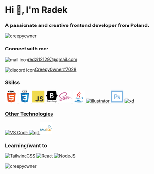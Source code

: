 <h1 align="left">Hi 👋, I'm Radek</h1>
<h3 align="left">A passionate and creative frontend developer from Poland.</h3>

<p align="left"> <img
        src="https://komarev.com/ghpvc/?username=creepyowner&label=Profile%20views&color=0e75b6&style=flat"
        alt="creepyowner" /> </p>


<h3 align="left">Connect with me:</h3>

<p>
    <img align="center" src="https://camo.githubusercontent.com/dc4999999cdacc27bc6cc3f0b377132e62be374caf13805972e7ced68189de07/68747470733a2f2f707265766965772e726564642e69742f623271777a746564716b6b36312e706e673f77696474683d3230343826666f726d61743d706e67266175746f3d7765627026733d36336438623332383436306262616230643130396433666161663331373864633066356635366139"
        alt="mail icon" height="30" width="30"><a href="redzi121297@gmail.com" rel="nofollow"><span>redzi121297@gmail.com</span></a>
</p>
<p>
    <img align="center" src="https://raw.githubusercontent.com/rahuldkjain/github-profile-readme-generator/master/src/images/icons/Social/discord.svg"
        alt="discord icon" height="30" width="30" style="max-width: 100%;"><a href="https://discord.com/users/CreepyOwner#7028" rel="nofollow"><span>CreepyOwner#7028</span></a>
</p>

<p align="left">
</p>

<h3 align="left">Skilss</h3>
<p align="left">
    <a href="https://www.w3.org/html/" target="_blank" rel="noreferrer"> <img
            src="https://raw.githubusercontent.com/devicons/devicon/master/icons/html5/html5-original-wordmark.svg"
            alt="html5" width="40" height="40" /> </a>
    <a href="https://www.w3schools.com/css/" target="_blank" rel="noreferrer"> <img
            src="https://raw.githubusercontent.com/devicons/devicon/master/icons/css3/css3-original-wordmark.svg"
            alt="css3" width="40" height="40" /> </a>
    <a href="https://developer.mozilla.org/en-US/docs/Web/JavaScript" target="_blank" rel="noreferrer"> <img
            src="https://raw.githubusercontent.com/devicons/devicon/master/icons/javascript/javascript-original.svg"
            alt="javascript" width="40" height="40" /> </a>
    <a href="https://getbootstrap.com" target="_blank" rel="noreferrer"> <img
            src="https://raw.githubusercontent.com/devicons/devicon/master/icons/bootstrap/bootstrap-plain-wordmark.svg"
            alt="bootstrap" width="40" height="40" /> </a>
    <a href="https://sass-lang.com" target="_blank" rel="noreferrer"> <img
            src="https://raw.githubusercontent.com/devicons/devicon/master/icons/sass/sass-original.svg" alt="sass"
            width="40" height="40" /> </a>
    <a href="https://www.java.com" target="_blank" rel="noreferrer"> <img
        src="https://raw.githubusercontent.com/devicons/devicon/master/icons/java/java-original.svg" alt="java"
        width="40" height="40" /> </a>
    <a href="https://www.adobe.com/in/products/illustrator.html" target="_blank" rel="noreferrer"> <img
            src="https://www.vectorlogo.zone/logos/adobe_illustrator/adobe_illustrator-icon.svg" alt="illustrator"
            width="40" height="40" /> </a>
    <a href="https://www.photoshop.com/en" target="_blank" rel="noreferrer"> <img
            src="https://raw.githubusercontent.com/devicons/devicon/master/icons/photoshop/photoshop-line.svg"
            alt="photoshop" width="40" height="40" /> </a>
    <a href="https://www.adobe.com/products/xd.html" target="_blank" rel="noreferrer"> <img
            src="https://cdn.worldvectorlogo.com/logos/adobe-xd.svg" alt="xd" width="40" height="40" /> </a>
    <a href="https://code.visualstudio.com/" rel="nofollow">
</p>
<h3 align="left">Other Technologies</h3>
<p align="left">
    <a href="https://code.visualstudio.com/" rel="nofollow">
		<img src="https://camo.githubusercontent.com/bec2508939da7beb70ef5050dc8c5762b538e5ea5f22ca71dabeb66ecfcc5774/68747470733a2f2f63646e2e63646e6c6f676f2e636f6d2f6c6f676f732f762f38322f76697375616c2d73747564696f2d636f64652e737667" alt="VS Code" width="40" height="40" data-canonical-src="https://cdn.cdnlogo.com/logos/v/82/visual-studio-code.svg" style="max-width: 100%;">
	</a>
    <a href="https://git-scm.com/" rel="nofollow">
		<img src="https://camo.githubusercontent.com/fbfcb9e3dc648adc93bef37c718db16c52f617ad055a26de6dc3c21865c3321d/68747470733a2f2f7777772e766563746f726c6f676f2e7a6f6e652f6c6f676f732f6769742d73636d2f6769742d73636d2d69636f6e2e737667" alt="git" width="40" height="40" data-canonical-src="https://www.vectorlogo.zone/logos/git-scm/git-scm-icon.svg" style="max-width: 100%;">
	</a>
    <a href="https://www.mysql.com/" rel="nofollow">
		<img src="https://raw.githubusercontent.com/devicons/devicon/master/icons/mysql/mysql-original-wordmark.svg" alt="mysql" width="40" height="40" style="max-width: 100%;">
	</a>
    <h3 align="left">Learning/want to</h3>
    <a href="https://tailwindcss.com/" rel="nofollow"><img src="https://raw.githubusercontent.com/danielcranney/readme-generator/main/public/icons/skills/tailwindcss-colored.svg" width="36" height="36" alt="TailwindCSS" style="max-width: 100%;"></a>
    <a href="https://reactjs.org/" rel="nofollow"><img src="https://raw.githubusercontent.com/danielcranney/readme-generator/main/public/icons/skills/react-colored.svg" width="36" height="36" alt="React" style="max-width: 100%;"></a>
    <a href="https://nodejs.org/en/" rel="nofollow"><img src="https://raw.githubusercontent.com/danielcranney/readme-generator/main/public/icons/skills/nodejs-colored.svg" width="36" height="36" alt="NodeJS" style="max-width: 100%;"></a>
    
</p>

<p><img align="center" src="https://github-readme-streak-stats.herokuapp.com/?user=creepyowner&theme=tokyonight" alt="creepyowner" />
</p>

